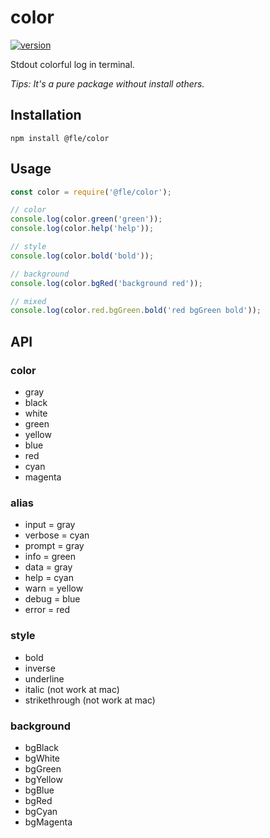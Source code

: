 # color

[![version](https://img.shields.io/npm/v/@fle/color.svg)](https://www.npmjs.org/package/@fle/color)

Stdout colorful log in terminal.

*Tips: It's a pure package without install others.*

## Installation

```console
npm install @fle/color
```

## Usage

```js
const color = require('@fle/color');

// color
console.log(color.green('green'));
console.log(color.help('help'));

// style
console.log(color.bold('bold'));

// background
console.log(color.bgRed('background red'));

// mixed
console.log(color.red.bgGreen.bold('red bgGreen bold'));
```

## API

### color

* gray
* black
* white
* green
* yellow
* blue
* red
* cyan
* magenta

### alias

* input = gray
* verbose = cyan
* prompt = gray
* info = green
* data = gray
* help = cyan
* warn = yellow
* debug = blue
* error = red

### style

* bold
* inverse
* underline
* italic (not work at mac)
* strikethrough (not work at mac)

### background

* bgBlack
* bgWhite
* bgGreen
* bgYellow
* bgBlue
* bgRed
* bgCyan
* bgMagenta
